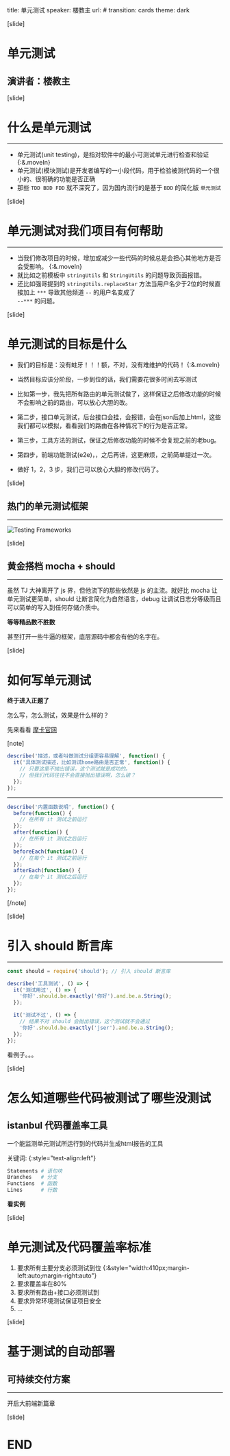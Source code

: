 title: 单元测试
speaker: 楼教主
url: #
transition: cards
theme: dark



[slide]

# 单元测试
## 演讲者：楼教主




[slide]

# 什么是单元测试
----

* 单元测试(unit testing)，是指对软件中的最小可测试单元进行检查和验证 {:&.moveIn}
* 单元测试(模块测试)是开发者编写的一小段代码，用于检验被测代码的一个很小的、很明确的功能是否正确
* 那些 `TDD BDD FDD` 就不深究了，因为国内流行的是基于 `BDD` 的简化版 `单元测试`




[slide]

# 单元测试对我们项目有何帮助
----

+ 当我们修改项目的时候，增加或减少一些代码的时候总是会担心其他地方是否会受影响。 {:&.moveIn}
+ 就比如之前模板中 `stringUtils` 和 `StringUtils` 的问题导致页面报错。  
+ 还比如强哥提到的 `stringUtils.replaceStar` 方法当用户名少于2位的时候直接加上 `***` 导致其他频道 `--` 的用户名变成了  
  `--***` 的问题。




[slide]

# 单元测试的目标是什么

+ 我们的目标是：没有蛀牙！！！额，不对，没有难维护的代码！ {:&.moveIn}

+ 当然目标应该分阶段，一步到位的话，我们需要花很多时间去写测试
+ 比如第一步，我先把所有路由的单元测试做了，这样保证之后修改功能的时候不会影响之前的路由，可以放心大胆的改。
+ 第二步，接口单元测试，后台接口会挂，会报错，会在json后加上html，这些我们都可以模拟，看看我们的路由在各种情况下的行为是否正常。
+ 第三步，工具方法的测试，保证之后修改功能的时候不会复现之前的老bug。
+ 第四步，前端功能测试(e2e)，，之后再讲，这更麻烦，之前简单提过一次。

+ 做好 1，2，3 步，我们己可以放心大胆的修改代码了。



[slide]

## 热门的单元测试框架
----

![Testing Frameworks](/img/tests.png)



[slide]

## 黄金搭档 mocha + should
----

虽然 TJ 大神离开了 js 界，但他流下的那些依然是 js 的主流。就好比 mocha 让单元测试更简单，should 让断言简化为自然语言，debug 让调试日志分等级而且可以简单的写入到任何存储介质中。

**等等精品数不胜数**

甚至打开一些牛逼的框架，底层源码中都会有他的名字在。





[slide]
# 如何写单元测试

**终于进入正题了**

怎么写，怎么测试，效果是什么样的？

先来看看 [摩卡官网](https://mochajs.org)

[note]
```js
describe('描述，或者叫做测试分组更容易理解', function() {
  it('具体测试描述，比如测试home路由是否正常', function() {
    // 只要这里不抛出错误，这个测试就是成功的。
    // 但我们代码往往不会直接抛出错误啊，怎么破？
  });
});
```

---

```js
describe('内置函数说明', function() {
  before(function() {
    // 在所有 it 测试之前运行
  });
  after(function() {
    // 在所有 it 测试之后运行
  });
  beforeEach(function() {
    // 在每个 it 测试之前运行
  });
  afterEach(function() {
    // 在每个 it 测试之后运行
  });
});
```
[/note]


[slide]

# 引入 should 断言库
----

```js
const should = require('should'); // 引入 should 断言库

describe('工具测试', () => {
  it('测试用过', () => {
    '你好'.should.be.exactly('你好').and.be.a.String();
  });

  it('测试不过', () => {
    // 结果不对 should 会抛出错误，这个测试就不会通过
    '你好'.should.be.exactly('jser').and.be.a.String();
  });
});
```

看例子。。。




[slide]

# 怎么知道哪些代码被测试了哪些没测试
## istanbul 代码覆盖率工具

一个能监测单元测试所运行到的代码并生成html报告的工具

关键词: {:style="text-align:left"}

``` sh
Statements # 语句块
Branches   # 分支
Functions  # 函数
Lines      # 行数
```

**看实例**




[slide]

# 单元测试及代码覆盖率标准

1. 要求所有主要分支必须测试到位 {:&style="width:410px;margin-left:auto;margin-right:auto"}
2. 要求覆盖率在80%
3. 要求所有路由+接口必须测试到
4. 要求异常环境测试保证项目安全
5. ...


[slide]

# 基于测试的自动部署
## 可持续交付方案
----

开启大前端新篇章



[slide]

# END
